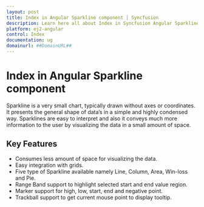 ```yaml
---
layout: post
title: Index in Angular Sparkline component | Syncfusion
description: Learn here all about Index in Syncfusion Angular Sparkline component of Syncfusion Essential JS 2 and more.
platform: ej2-angular
control: Index 
documentation: ug
domainurl: ##DomainURL##
---
```


# Index in Angular Sparkline component

Sparkline is a very small chart, typically drawn without axes or coordinates. It presents the general shape of data’s in a simple and highly condensed way. Sparklines are easy to interpret and also it conveys much more information to the user by visualizing the data in a small amount of space.

## Key Features

* Consumes less amount of space for visualizing the data.
* Easy integration with grids.
* Five type of Sparkline available namely Line, Column, Area, Win-loss and Pie.
* Range Band support to highlight selected start and end value region.
* Marker support for high, low, start, end and negative point.
* Trackball support to get current mouse point to display tooltip.

